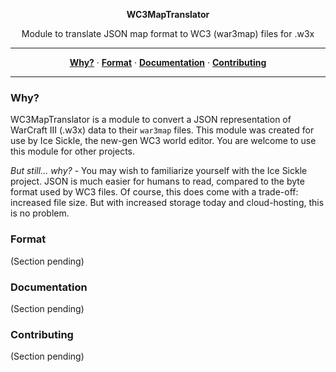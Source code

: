 <p align='center'>
  <b>WC3MapTranslator</b>
</p>
<p align='center'>
  Module to translate JSON map format to WC3 (war3map) files for .w3x
</p>

<hr/>
<p align='center'>
  <a href="#why"><strong>Why?</strong></a> &middot;
  <a href="#format"><strong>Format</strong></a> &middot;
  <a href="#documentation"><strong>Documentation</strong></a> &middot;
  <a href="#contributing"><strong>Contributing</strong></a>
</p>
<hr/>

### Why?
WC3MapTranslator is a module to convert a JSON representation of WarCraft III (.w3x) data to their `war3map` files. This module was created for use by Ice Sickle, the new-gen WC3 world editor. You are welcome to use this module for other projects.

*But still... why?* - You may wish to familiarize yourself with the Ice Sickle project. JSON is much easier for humans to read, compared to the byte format used by WC3 files. Of course, this does come with a trade-off: increased file size. But with increased storage today and cloud-hosting, this is no problem.

### Format
(Section pending)

### Documentation
(Section pending)

### Contributing
(Section pending)
